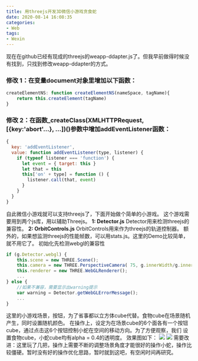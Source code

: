 ```yaml
---
title: 用threejs开发3D微信小游戏贪食蛇
date: 2020-08-14 16:08:35
categories: 
- Web
tags:
- Wexin
---
```


现在在github已经有现成的threejs的weapp-ddapter.js了。但我早前做得时候没有找到，只找到修改weapp-ddapter的方式。
### 修改 1：在变量document对象里增加以下函数：
``` javascript
createElementNS: function createElementNS(nameSpace, tagName){
	return this.createElement(tagName)
}
```
### 修改 2：在函数_createClass(XMLHTTPRequest, [{key:'abort'...}, ...])()参数中增加addEventListener函数：
``` javascript
{
  key: 'addEventListener',
  value: function addEventListener(type, listener) {
	if (typeof listener === 'function') {
	  let event = { target: this }
	  let that = this
	  this['on' + type] = function () {
		listener.call(that, event)
	  }
	}
  }
}
```
自此微信小游戏就可以支持threejs了，下面开始做个简单的小游戏。
这个游戏需要用到两个js库，用以辅助Threejs。
**1: Detector.js**
Detector用来检测threejs的兼容性。
**2: OrbitControls.js**
OrbitControls用来作为threejs的轨道控制器。
额外的，如果想监测threejs的性能帧数，可以用stats.js。这里的Demo比较简单，就不用它了。
初始化先检测webgl的兼容性

``` javascript
if (g.Detector.webgl) {
	this.scene = new THREE.Scene();
	this.camera = new THREE.PerspectiveCamera( 75, g.innerWidth/g.innerHeight, 0.1, 1000 );
	this.renderer = new THREE.WebGLRenderer();
	...
} else {
	//如果不兼容，需要显示出warning提示
	var warning = Detector.getWebGLErrorMessage();
	...
}
```
这里的小游戏场景，按钮，为了省事都以立方体cube代替。食物cube在场景随机产生，同时设置随机颜色。 在操作上，设定为在场景cube的6个面各有一个按钮cube，通过点击这6个按钮控制小蛇在空间的移动方向。为了方便观察，我们 设置食物cube，小蛇cube均有alpha = 0.4的透明度。
效果图如下：
<img src="/myblogs.github.io/2020/08/14/用threejs开发3D微信小游戏贪食蛇/threejs1.jpg">
<img src="/myblogs.github.io/2020/08/14/用threejs开发3D微信小游戏贪食蛇/threejs2.jpg">
需要改进：这里玩了几把，操作上需要不断的调整场景角度才能很好的操作小蛇，操作比较僵硬。暂时没有好的操作优化思路，暂时就到这吧，有空闲时间再研究。
